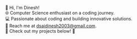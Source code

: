 👋 Hi, I'm Dinesh!  
🌐 Computer Science enthusiast on a coding journey.  
💻 Passionate about coding and building innovative solutions.  
📧 Reach me at dsaidinesh2003@gmail.com.  
🚀 Check out my projects below! 🌟


<!--
**dsaidinesh/dsaidinesh** is a ✨ _special_ ✨ repository because its `README.md` (this file) appears on your GitHub profile.

Here are some ideas to get you started:

- 🔭 I’m currently working on ...
- 🌱 I’m currently learning ...
- 👯 I’m looking to collaborate on ...
- 🤔 I’m looking for help with ...
- 💬 Ask me about ...
- 📫 How to reach me: ...
- 😄 Pronouns: ...
- ⚡ Fun fact: ...
-->
